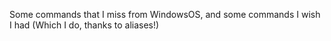 Some commands that I miss from WindowsOS, and some commands I wish I had (Which I do, thanks to aliases!)
